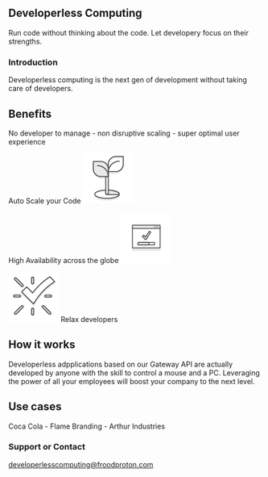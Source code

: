## Developerless Computing

Run code without thinking about the code. Let developery focus on their strengths.

### Introduction
Developerless computing is the next gen of development without taking care of developers. 

## Benefits
No developer to manage - non disruptive scaling - super optimal user experience

Auto Scale your Code ![](/100x100_benefit_green.png)  

High Availability across the globe 
![](/100x100_benefit.png)  

![](/100x100_benefit_easy.png)
                            Relax developers
## How it works
Developerless adpplications based on our Gateway API are actually developed by anyone with the skill to control a mouse and a PC. Leveraging the power of all your employees will boost your company to the next level. 

## Use cases
Coca Cola - Flame Branding - Arthur Industries 

### Support or Contact

developerlesscomputing@froodproton.com
